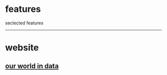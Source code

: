 # features
seclected features


-----------------------------------

# website

## [our world in data](https://ourworldindata.org/)



